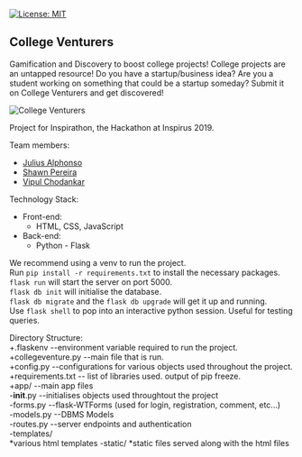 [![License: MIT](https://img.shields.io/badge/License-MIT-yellow.svg)](https://opensource.org/licenses/MIT)

## College Venturers
Gamification and Discovery to boost college projects!
College projects are an untapped resource! Do you have a startup/business idea? Are you a student working on something that could be a startup someday? Submit it on College Venturers and get discovered!

![College Venturers](https://user-images.githubusercontent.com/43012143/65302449-d8c7de80-db98-11e9-8775-f120d871bd04.jpeg)

Project for Inspirathon, the Hackathon at Inspirus 2019.

Team members:

- [Julius Alphonso](https://github.com/JadeMaveric)
- [Shawn Pereira](https://github.com/recurshawn)
- [Vipul Chodankar](https://github.com/vipulchodankar)

Technology Stack:

- Front-end:
  - HTML, CSS, JavaScript
- Back-end:
  - Python - Flask

We recommend using a venv to run the project.  
Run ```pip install -r requirements.txt``` to install the necessary packages.  
```flask run``` will start the server on port 5000.  
```flask db init``` will initialise the database.  
```flask db migrate``` and the ```flask db upgrade``` will get it up and running.  
Use ```flask shell``` to pop into an interactive python session. Useful for testing queries.  

Directory Structure:  
+.flaskenv --environment variable required to run the project.  
+collegeventure.py --main file that is run.  
+config.py --configurations for various objects used throughout the project.  
+requirements.txt -- list of libraries used. output of pip freeze.  
+app/ --main app files  
  -__init__.py --initialises objects used throughtout the project  
  -forms.py --flask-WTForms (used for login, registration, comment, etc...)  
  -models.py --DBMS Models  
  -routes.py --server endpoints and authentication  
  -templates/  
    *various html templates
  -static/
    *static files served along with the html files
